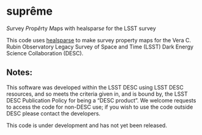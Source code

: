# suprême
*Su*rvey *Pr*op*ê*rty *M*aps with healspars*e* for the LSST survey

This code uses [healsparse](https://github.com/lsstdesc/healsparse) to make
survey property maps for the Vera C. Rubin Observatory Legacy Survey of Space
and Time (LSST) Dark Energy Science Collaboration (DESC).

## Notes:

This software was developed within the LSST DESC using LSST DESC resources, and
so meets the criteria given in, and is bound by, the LSST DESC Publication
Policy for being a “DESC product”.  We welcome requests to access the code for
non-DESC use; if you wish to use the code outside DESC please contact the
developers.

This code is under development and has not yet been released.
